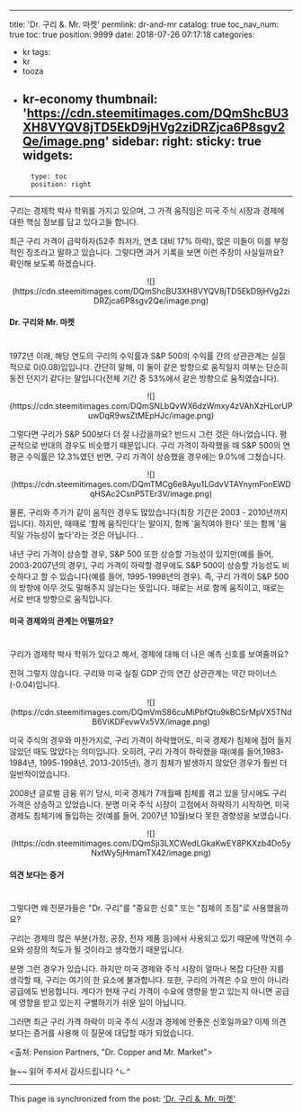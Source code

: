 
---
title: 'Dr. 구리 &. Mr. 마켓'
permlink: dr-and-mr
catalog: true
toc_nav_num: true
toc: true
position: 9999
date: 2018-07-26 07:17:18
categories:
- kr
tags:
- kr
- tooza
- kr-economy
thumbnail: 'https://cdn.steemitimages.com/DQmShcBU3XH8VYQV8jTD5EkD9jHVg2ziDRZjca6P8sgv2Qe/image.png'
sidebar:
    right:
        sticky: true
widgets:
    -
        type: toc
        position: right
---


구리는 경제학 박사 학위를 가지고 있으며, 그 가격 움직임은 미국 주식 시장과 경제에 대한 핵심 정보를 담고 있다고들 합니다. 

최근 구리 가격이 급락하자(52주 최저가, 연초 대비 17% 하락), 많은 이들이 이를 부정적인 징조라고 말하고 있습니다. 그렇다면 과거 기록을 보면 이런 주장이 사실일까요? 확인해 보도록 하겠습니다. 

<center>
![](https://cdn.steemitimages.com/DQmShcBU3XH8VYQV8jTD5EkD9jHVg2ziDRZjca6P8sgv2Qe/image.png)
</center>

#### Dr. 구리와 Mr. 마켓
#
1972년 이래, 해당 연도의 구리의 수익률과 S&P 500의 수익률 간의 상관관계는 실질적으로 0(0.08)입입니다. 간단히 말해, 이 둘이 같은 방향으로 움직일지 여부는 단순히 동전 던지기 같다는 말입니다(전체 기간 중 53%에서 같은 방향으로 움직였습니다). 

<center>
![](https://cdn.steemitimages.com/DQmSNLbQvWX6dzWmxy4zVAhXzHLorUPuwDqR9wsZtMEpHJc/image.png)
</center>

그렇다면 구리가 S&P 500보다 더 잘 나갔을까요? 반드시 그런 것은 아니었습니다. 평균적으로 반대의 경우도 비슷했기 때문입니다. 구리 가격이 하락했을 때 S&P 500의 연평균 수익률은 12.3%였던 반면, 구리 가격이 상승했을 경우에는 9.0%에 그쳤습니다.

<center>
![](https://cdn.steemitimages.com/DQmTMCg6e8Ayu1LGdvVTAYnymFonEWDqHSAc2CsnP5TEr3V/image.png)
</center>

물론, 구리와 주가가 같이 움직인 경우도 많았습니다(최장 기간은 2003 - 2010년까지 입니다). 하지만, 때때로 '함께 움직인다'는 말이지, 함께 '움직여야 한다' 또는 함께 '움직일 가능성이 높다'라는 것은 아닙니다. .

내년 구리 가격이 상승할 경우, S&P 500 또한 상승할 가능성이 있지만(예를 들어, 2003-2007년의 경우), 구리 가격이 하락할 경우에도 S&P 500이 상승할 가능성도 비슷하다고 할 수 있습니다(예를 들어, 1995-1998년의 경우). 즉,  구리 가격이 S&P 500의 방향에 아무 것도 말해주지 않는다는 뜻입니다.  때로는 서로 함께 움직이고, 때로는 서로 반대 방향으로 움직입니다.

#### 미국 경제와의 관계는 어떨까요? 
#
구리가 경제학 박사 학위가 있다고 해서, 경제에 대해 더 나은 예측 신호를 보여줄까요? 

전혀 그렇지 않습니다. 구리와 미국 실질 GDP 간의 연간 상관관계는 약간 마이너스 (-0.04)입니다.

<center>
![](https://cdn.steemitimages.com/DQmVmS86cuMiPbfQtu9kBCSrMpVX5TNdB6ViKDFevwVx5VX/image.png)
</center>

미국 주식의 경우와 마찬가지로, 구리 가격이 하락했어도, 미국 경제가 침체에 접어 들지 않았던 때도 많았다는 의미입니다. 오히려, 구리 가격이 하락했을 때(예를 들어,1983-1984년, 1995-1998년, 2013-2015년), 경기 침체가 발생하지 않았던 경우가 훨씬 더 일반적이었습니다.

2008년 글로벌 금융 위기 당시, 미국 경제가 7개월째 침체를 겪고 있을 당시에도 구리 가격은 상승하고 있었습니다. 분명 미국 주식 시장이 고점에서 하락하기 시작하면, 미국 경제도 침체기에 돌입하는 것(예를 들어, 2007년 10월)보다 못한 경향성을 보였습니다. 

<center>
![](https://cdn.steemitimages.com/DQmSji3LXCWedLGkaKwEY8PKXzb4Do5yNxtWy5jHmamTX42/image.png)
</center>

#### 의견 보다는 증거
#
그렇다면 왜 전문가들은 "Dr. 구리"를 "중요한 신호" 또는 "침체의 조짐"로 사용했을까요?  

구리는 경제의 많은 부분(가정, 공장, 전자 제품 등)에서 사용되고 있기 때문에 막연히 수요와 성장의 척도가 될 것이라고 생각했기 때문입니다. 

분명 그런 경우가 있습니다. 하지만 미국 경제와 주식 시장이 얼마나 복잡 다단한 지를 생각할 때, 구리는 여기의 한 요소에 불과합니다.  또한, 구리의 가격은 수요 만이 아니라 공급에도 반응합니다. 게다가 현재 구리 가격이 수요에 영향을 받고 있는지 아니면 공급에 영향을 받고 있는지 구별하기가 쉬운 일이 아닙니다. 

그러면 최근 구리 가격 하락이 미국 주식 시장과 경제에 안좋은 신호일까요? 이제 의견보다는 증거를 사용해 이 질문에 대답할 때가 되었습니다. 

<출처: Pension Partners, "Dr. Copper and Mr. Market">

늘~~ 읽어 주셔서 감사드립니다 ^ㄴ^

- - -

This page is synchronized from the post: ['Dr. 구리 &. Mr. 마켓'](https://steemit.com/@pius.pius/dr-and-mr)
